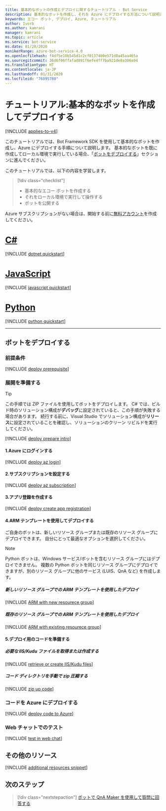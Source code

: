 ```yaml
---
title: 基本的なボットの作成とデプロイに関するチュートリアル - Bot Service
description: 基本的なボットを作成し、それを Azure にデプロイする方法について説明します。
keywords: エコー ボット, デプロイ, Azure, チュートリアル
author: Ivorb
ms.author: kamrani
manager: kamrani
ms.topic: article
ms.service: bot-service
ms.date: 01/28/2020
monikerRange: azure-bot-service-4.0
ms.openlocfilehash: f4df5e10b545d1c2cf0137400e571d8a45aa465a
ms.sourcegitcommit: 36d6f06ffafad891f6efe4ff7ba921de8a306a94
ms.translationtype: HT
ms.contentlocale: ja-JP
ms.lasthandoff: 01/31/2020
ms.locfileid: "76895780"
---
```

# <a name="tutorial-create-and-deploy-a-basic-bot"></a>チュートリアル:基本的なボットを作成してデプロイする

[!INCLUDE [applies-to-v4](../includes/applies-to.md)]

このチュートリアルでは、Bot Framework SDK を使用して基本的なボットを作成し、Azure にデプロイする手順について説明します。 基本的なボットを既に作成してローカル環境で実行している場合、「[ボットをデプロイする](#deploy-your-bot)」セクションに進んでください。

このチュートリアルでは、以下の内容を学習します。

> [!div class="checklist"]
> * 基本的なエコー ボットを作成する
> * それをローカル環境で実行して操作する
> * ボットを公開する

Azure サブスクリプションがない場合は、開始する前に[無料アカウント](https://azure.microsoft.com/free/?WT.mc_id=A261C142F)を作成してください。

# <a name="ctabcsharp"></a>[C#](#tab/csharp)

[!INCLUDE [dotnet quickstart](~/includes/quickstart-dotnet.md)]

# <a name="javascripttabjavascript"></a>[JavaScript](#tab/javascript)

[!INCLUDE [javascript quickstart](~/includes/quickstart-javascript.md)]

# <a name="pythontabpython"></a>[Python](#tab/python)

[!INCLUDE [python quickstart](~/includes/quickstart-python.md)]

---

## <a name="deploy-your-bot"></a>ボットをデプロイする

### <a name="prerequisites"></a>前提条件
[!INCLUDE [deploy prerequisite](~/includes/deploy/snippet-prerequisite.md)]

### <a name="prepare-for-deployment"></a>展開を準備する

> [!TIP]
> この手順では ZIP ファイルを使用してボットをデプロイします。 C# では、ビルド時のソリューション構成が**デバッグ**に設定されていると、この手順が失敗する場合があります。
> 続行する前に、Visual Studio でソリューション構成が**リリース**に設定されていることを確認し、ソリューションのクリーン リビルドを実行してください。

[!INCLUDE [deploy prepare intro](~/includes/deploy/snippet-prepare-deploy-intro.md)]

#### <a name="1-login-to-azure"></a>1.Azure にログインする
[!INCLUDE [deploy az login](~/includes/deploy/snippet-az-login.md)]

#### <a name="2-set-the-subscription"></a>2.サブスクリプションを設定する
[!INCLUDE [deploy az subscription](~/includes/deploy/snippet-az-set-subscription.md)]

#### <a name="3-create-an-app-registration"></a>3.アプリ登録を作成する
[!INCLUDE [deploy create app registration](~/includes/deploy/snippet-create-app-registration.md)]

#### <a name="4-deploy-via-arm-template"></a>4.ARM テンプレートを使用してデプロイする
ご自身のボットは、新しいリソース グループまたは既存のリソース グループにデプロイできます。 自分にとって最適なオプションを選択してください。

> [!NOTE]
> Python ボットは、Windows サービス/ボットを含むリソース グループにはデプロイできません。  複数の Python ボットを同じリソース グループにデプロイできますが、別のリソース グループに他のサービス (LUIS、QnA など) を作成します。
>

##### <a name="deploy-via-arm-template-with-new-resource-group"></a>**新しいリソース グループでの ARM テンプレートを使用したデプロイ**
[!INCLUDE [ARM with new resourece group](~/includes/deploy/snippet-ARM-new-resource-group.md)]

##### <a name="deploy-via-arm-template-with-existing-resource-group"></a>**既存のリソース グループでの ARM テンプレートを使用したデプロイ**
[!INCLUDE [ARM with existing resourece group](~/includes/deploy/snippet-ARM-existing-resource-group.md)]

#### <a name="5-prepare-your-code-for-deployment"></a>5.デプロイ用のコードを準備する
##### <a name="retrieve-or-create-necessary-iiskudu-files"></a>**必要な IIS/Kudu ファイルを取得または作成する**
[!INCLUDE [retrieve or create IIS/Kudu files](~/includes/deploy/snippet-IIS-Kudu-files.md)]

##### <a name="zip-up-the-code-directory-manually"></a>**コード ディレクトリを手動で zip 圧縮する**
[!INCLUDE [zip up code](~/includes/deploy/snippet-zip-code.md)]

### <a name="deploy-code-to-azure"></a>コードを Azure にデプロイする
[!INCLUDE [deploy code to Azure](~/includes/deploy/snippet-deploy-code-to-az.md)]

### <a name="test-in-web-chat"></a>Web チャットでのテスト
[!INCLUDE [test in web chat](~/includes/deploy/snippet-test-in-web-chat.md)]

## <a name="additional-resources"></a>その他のリソース

[!INCLUDE [additional resources snippet](~/includes/deploy/snippet-additional-resources.md)]

## <a name="next-steps"></a>次のステップ
> [!div class="nextstepaction"]
> [ボットで QnA Maker を使用して質問に回答する](bot-builder-tutorial-add-qna.md)